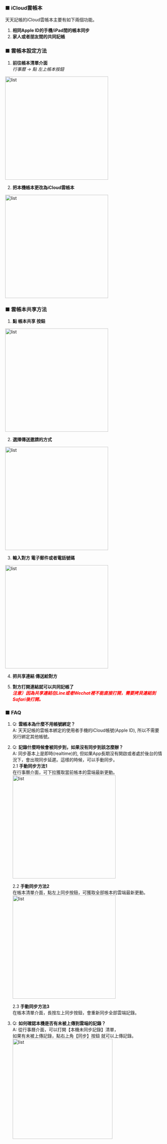 ### ■ iCloud雲帳本
天天記帳的iCloud雲帳本主要有如下兩個功能。  
1. **相同Apple ID的手機/iPad間的帳本同步**
2. **家人或者朋友間的共同記帳**

### ■ 雲帳本設定方法
1. **前往帳本清單介面**  
*行事曆  → 點 左上帳本按鈕*  
<img src="https://kakeibo-helper.oss-cn-hongkong.aliyuncs.com/cloudbook/tw-cloudbook1.PNG" alt="list" width="330"/>


2. **把本機帳本更改為iCloud雲帳本**  
<img src="https://kakeibo-helper.oss-cn-hongkong.aliyuncs.com/cloudbook/tw-cloudbook2.PNG" alt="list" width="330"/>


### ■ 雲帳本共享方法
1. **點 帳本共享 按鈕**  
<img src="https://kakeibo-helper.oss-cn-hongkong.aliyuncs.com/cloudbook/tw-cloudbook3.PNG" alt="list" width="330"/>


2. **選擇傳送邀請的方式**  
<img src="https://kakeibo-helper.oss-cn-hongkong.aliyuncs.com/cloudbook/tw-cloudbook4.PNG" alt="list" width="330"/>


3. **輸入對方 電子郵件或者電話號碼**  
<img src="https://kakeibo-helper.oss-cn-hongkong.aliyuncs.com/cloudbook/tw-cloudbook5.PNG" alt="list" width="330"/>


4. **把共享連結 傳送給對方**

5. **對方打開連結就可以共同記帳了**  
*<span style="color: red; font-weight: bold; ">注意）因為共享連結在Line或者Wechat裡不能直接打開，需要拷貝連結到Safari後打開。</span>*


### ■ FAQ

1. Q: **雲帳本為什麼不用帳號綁定？**  
A: 天天記帳的雲帳本綁定的使用者手機的iCloud帳號(Apple ID),
所以不需要另行綁定其他帳號。

2. Q: **記錄什麼時候會被同步到，如果沒有同步到該怎麼辦？**  
A: 同步基本上是即時(realtime)的, 但如果App長期沒有開啟或者處於後台的情況下，會出現同步延遲。這樣的時候，可以手動同步。  
    2.1 **手動同步方法1**    
    在行事曆介面，可下拉獲取當前帳本的雲端最新更動。  
    <img src="https://kakeibo-helper.oss-cn-hongkong.aliyuncs.com/cloudbook/tw-cloudbook6.PNG" alt="list" width="330"/>

    2.2 **手動同步方法2**    
    在帳本清單介面，點左上同步按鈕，可獲取全部帳本的雲端最新更動。  
    <img src="https://kakeibo-helper.oss-cn-hongkong.aliyuncs.com/cloudbook/tw-cloudbook7.PNG" alt="list" width="330"/>

    2.3 **手動同步方法3**   
    在帳本清單介面，長按左上同步按鈕，會重新同步全部雲端記錄。  


3. Q: **如何確認本機是否有未被上傳到雲端的記錄？**    
    A: 從行事曆介面，可以打開【本機未同步記錄】清單，  
    如果有未被上傳記錄，點右上角【同步】按鈕 就可以上傳記錄。  
    <img src="https://kakeibo-helper.oss-cn-hongkong.aliyuncs.com/cloudbook/tw-cloudbook9.PNG" alt="list" width="320"/>  

